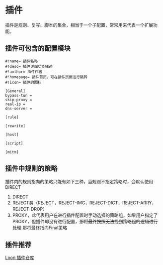 # 插件
插件是规则、复写、脚本的集合，相当于一个子配置，常常用来代表一个扩展功能。

## 插件可包含的配置模块
```
#!name= 插件名称
#!desc= 插件详细功能描述
#!author= 插件作者
#!homepage= 插件首页，可在插件页面进行跳转
#!icon= 插件的图标

[General]
bypass-tun =
skip-proxy =
real-ip =
dns-server =

[rule]

[rewrite]

[host]

[script]

[mitm]

```

## 插件中规则的策略
插件内的规则指向的策略只能有如下三种，当规则不指定策略时，会默认使用DIRECT
1. DIRECT
2. REJECT类（REJECT，REJECT-IMG，REJECT-DICT，REJECT-ARRY，REJECT-DROP）
3. PROXY，此代表用户在进行插件配置时手动选择的策略组，如果用户指定了PROXY，但插件却没有进行配置，~~那将最终按照无法找到策略组的逻辑进行处理~~ 那将最终指向Final策略

## 插件推荐
[Loon 插件仓库](https://github.com/Peng-YM/Loon-Gallery)
